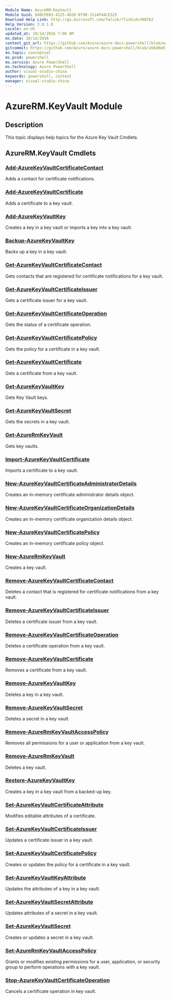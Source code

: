 ```yaml
---
Module Name: AzureRM.KeyVault
Module Guid: D48CF693-4125-4D2D-8790-1514F44CE325
Download Help Link: http://go.microsoft.com/fwlink/?linkid=390762
Help Version: 3.0.1.0
Locale: en-US
updated_at: 10/14/2016 7:06 AM
ms.date: 10/14/2016
content_git_url: https://github.com/Azure/azure-docs-powershell/blob/master/azureps-cmdlets-docs/ResourceManager/AzureRM.KeyVault/v2.0/CmdletMDs/AzureRM.KeyVault.md
gitcommit: https://github.com/Azure/azure-docs-powershell/blob/a56d0e01e65c2c33aa2af13dd29addc94ead6e88/azureps-cmdlets-docs/ResourceManager/AzureRM.KeyVault/v2.0/CmdletMDs/AzureRM.KeyVault.md
ms.topic: conceptual
ms.prod: powershell
ms.service: Azure PowerShell
ms.technology: Azure PowerShell
author: visual-studio-china
keywords: powershell, content
manager: visual-studio-china
---
```


# AzureRM.KeyVault Module
## Description
This topic displays help topics for the Azure Key Vault Cmdlets.

## AzureRM.KeyVault Cmdlets
### [Add-AzureKeyVaultCertificateContact](Add-AzureKeyVaultCertificateContact.md)
Adds a contact for certificate notifications.


### [Add-AzureKeyVaultCertificate](Add-AzureKeyVaultCertificate.md)
Adds a certificate to a key vault.


### [Add-AzureKeyVaultKey](Add-AzureKeyVaultKey.md)
Creates a key in a key vault or imports a key into a key vault.


### [Backup-AzureKeyVaultKey](Backup-AzureKeyVaultKey.md)
Backs up a key in a key vault.


### [Get-AzureKeyVaultCertificateContact](Get-AzureKeyVaultCertificateContact.md)
Gets contacts that are registered for certificate notifications for a key vault.


### [Get-AzureKeyVaultCertificateIssuer](Get-AzureKeyVaultCertificateIssuer.md)
Gets a certificate issuer for a key vault.


### [Get-AzureKeyVaultCertificateOperation](Get-AzureKeyVaultCertificateOperation.md)
Gets the status of a certificate operation.


### [Get-AzureKeyVaultCertificatePolicy](Get-AzureKeyVaultCertificatePolicy.md)
Gets the policy for a certificate in a key vault.


### [Get-AzureKeyVaultCertificate](Get-AzureKeyVaultCertificate.md)
Gets a certificate from a key vault.


### [Get-AzureKeyVaultKey](Get-AzureKeyVaultKey.md)
Gets Key Vault keys.


### [Get-AzureKeyVaultSecret](Get-AzureKeyVaultSecret.md)
Gets the secrets in a key vault.


### [Get-AzureRmKeyVault](Get-AzureRmKeyVault.md)
Gets key vaults.


### [Import-AzureKeyVaultCertificate](Import-AzureKeyVaultCertificate.md)
Imports a certificate to a key vault.


### [New-AzureKeyVaultCertificateAdministratorDetails](New-AzureKeyVaultCertificateAdministratorDetails.md)
Creates an in-memory certificate administrator details object.


### [New-AzureKeyVaultCertificateOrganizationDetails](New-AzureKeyVaultCertificateOrganizationDetails.md)
Creates an in-memory certificate organization details object.


### [New-AzureKeyVaultCertificatePolicy](New-AzureKeyVaultCertificatePolicy.md)
Creates an in-memory certificate policy object.


### [New-AzureRmKeyVault](New-AzureRmKeyVault.md)
Creates a key vault.


### [Remove-AzureKeyVaultCertificateContact](Remove-AzureKeyVaultCertificateContact.md)
Deletes a contact that is registered for certificate notifications from a key vault.


### [Remove-AzureKeyVaultCertificateIssuer](Remove-AzureKeyVaultCertificateIssuer.md)
Deletes a certificate issuer from a key vault.


### [Remove-AzureKeyVaultCertificateOperation](Remove-AzureKeyVaultCertificateOperation.md)
Deletes a certificate operation from a key vault.


### [Remove-AzureKeyVaultCertificate](Remove-AzureKeyVaultCertificate.md)
Removes a certificate from a key vault.


### [Remove-AzureKeyVaultKey](Remove-AzureKeyVaultKey.md)
Deletes a key in a key vault.


### [Remove-AzureKeyVaultSecret](Remove-AzureKeyVaultSecret.md)
Deletes a secret in a key vault.


### [Remove-AzureRmKeyVaultAccessPolicy](Remove-AzureRmKeyVaultAccessPolicy.md)
Removes all permissions for a user or application from a key vault.


### [Remove-AzureRmKeyVault](Remove-AzureRmKeyVault.md)
Deletes a key vault.


### [Restore-AzureKeyVaultKey](Restore-AzureKeyVaultKey.md)
Creates a key in a key vault from a backed-up key.


### [Set-AzureKeyVaultCertificateAttribute](Set-AzureKeyVaultCertificateAttribute.md)
Modifies editable attributes of a certificate.


### [Set-AzureKeyVaultCertificateIssuer](Set-AzureKeyVaultCertificateIssuer.md)
Updates a certificate issuer in a key vault.


### [Set-AzureKeyVaultCertificatePolicy](Set-AzureKeyVaultCertificatePolicy.md)
Creates or updates the policy for a certificate in a key vault.


### [Set-AzureKeyVaultKeyAttribute](Set-AzureKeyVaultKeyAttribute.md)
Updates the attributes of a key in a key vault.


### [Set-AzureKeyVaultSecretAttribute](Set-AzureKeyVaultSecretAttribute.md)
Updates attributes of a secret in a key vault.


### [Set-AzureKeyVaultSecret](Set-AzureKeyVaultSecret.md)
Creates or updates a secret in a key vault.


### [Set-AzureRmKeyVaultAccessPolicy](Set-AzureRmKeyVaultAccessPolicy.md)
Grants or modifies existing permissions for a user, application, or security group to perform operations with a key vault.


### [Stop-AzureKeyVaultCertificateOperation](Stop-AzureKeyVaultCertificateOperation.md)
Cancels a certificate operation in key vault.



